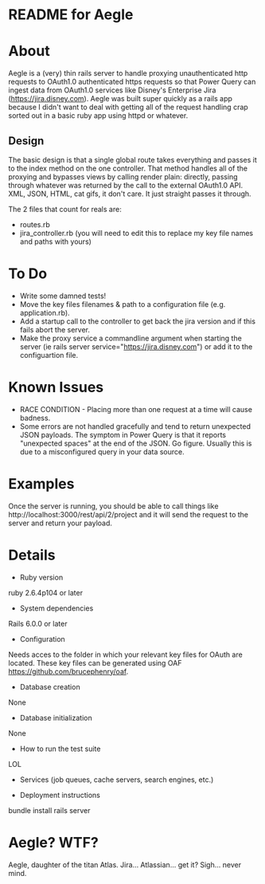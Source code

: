 # README for Aegle

# About
Aegle is a (very) thin rails server to handle proxying unauthenticated http requests to OAuth1.0 authenticated https requests
so that Power Query can ingest data from OAuth1.0 services like Disney's Enterprise Jira (https://jira.disney.com). Aegle was 
built super quickly as a rails app because I didn't want to deal with getting all of the request handling crap sorted out in 
a basic ruby app using httpd or whatever.

## Design
The basic design is that a single global route takes everything and passes it to the index method on the one controller.
That method handles all of the proxying and bypasses views by calling render plain: directly, passing through whatever was 
returned by the call to the external OAuth1.0 API. XML, JSON, HTML, cat gifs, it don't care. It just straight passes it through.

The 2 files that count for reals are:
* routes.rb
* jira_controller.rb (you will need to edit this to replace my key file names and paths with yours)

# To Do
* Write some damned tests!
* Move the key files filenames & path to a configuration file (e.g. application.rb).
* Add a startup call to the controller to get back the jira version and if this fails abort the server.
* Make the proxy service a commandline argument when starting the server (ie rails server service="https://jira.disney.com") or add it to the configuartion file.

# Known Issues
* RACE CONDITION - Placing more than one request at a time will cause badness.
* Some errors are not handled gracefully and tend to return unexpected JSON payloads. The symptom in Power Query is that it
reports "unexpected spaces" at the end of the JSON. Go figure. Usually this is due to a misconfigured query in your data source.

# Examples
Once the server is running, you should be able to call things like http://localhost:3000/rest/api/2/project and it will send
the request to the server and return your payload.

# Details
* Ruby version

ruby 2.6.4p104 or later

* System dependencies

Rails 6.0.0 or later

* Configuration

Needs acces to the folder in which your relevant key files for OAuth are located.
These key files can be generated using OAF https://github.com/brucephenry/oaf.

* Database creation

None

* Database initialization

None

* How to run the test suite

LOL

* Services (job queues, cache servers, search engines, etc.)

* Deployment instructions

bundle install
rails server

# Aegle? WTF?

Aegle, daughter of the titan Atlas. Jira... Atlassian... get it?
Sigh... never mind.